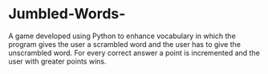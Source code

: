 # Jumbled-Words-
A game developed using Python to enhance vocabulary in which the program gives the user a scrambled word and 
the user has to give the unscrambled word. For every correct answer a point is incremented and the user with greater 
points wins.
